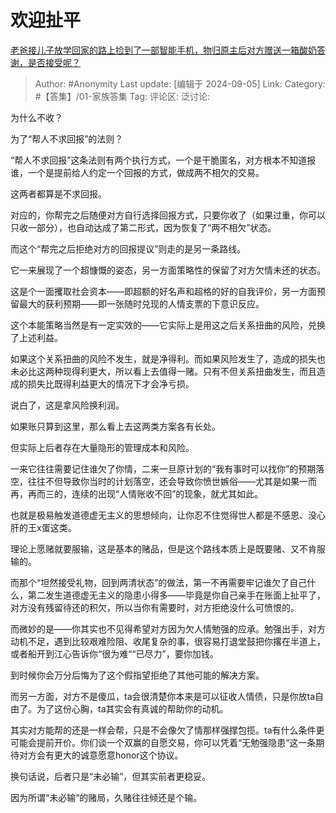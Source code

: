 # 欢迎扯平
[老爸接儿子放学回家的路上捡到了一部智能手机，物归原主后对方赠送一箱酸奶答谢，是否接受呢？](https://www.zhihu.com/question/459438665/answer/3616080288)

> Author: #Anonymity
> Last update: [编辑于 2024-09-05]
> Link:
> Category: #【答集】/01-家族答集 
> Tag: 
> 评论区:
> 泛讨论:

为什么不收？

为了“帮人不求回报”的法则？

“帮人不求回报”这条法则有两个执行方式，一个是干脆匿名，对方根本不知道报谁，一个是提前给人约定一个回报的方式，做成两不相欠的交易。

这两者都算是不求回报。

对应的，你帮完之后随便对方自行选择回报方式，只要你收了（如果过重，你可以只收一部分），也自动达成了第二形式，因为恢复了“两不相欠”状态。

而这个“帮完之后拒绝对方的回报提议”则走的是另一条路线。

它一来展现了一个超慷慨的姿态，另一方面策略性的保留了对方欠情未还的状态。

这是个一面攫取社会资本——即超额的好名声和超格的好的自我评价，另一方面预留最大的获利预期——即一张随时兑现的人情支票的下意识反应。

这个本能策略当然是有一定实效的——它实际上是用这之后关系扭曲的风险，兑换了上述利益。

如果这个关系扭曲的风险不发生，就是净得利。而如果风险发生了，造成的损失也未必比这两种现得利更大，所以看上去值得一赌。只有不但关系扭曲发生，而且造成的损失比既得利益更大的情况下才会净亏损。

说白了，这是拿风险换利润。

如果账只算到这里，那么看上去这两类方案各有长处。

但实际上后者存在大量隐形的管理成本和风险。

一来它往往需要记住谁欠了你情，二来一旦原计划的“我有事时可以找你”的预期落空，往往不但导致你当时的计划落空，还会导致你愤世嫉俗——尤其是如果一而再，再而三的，连续的出现“人情账收不回”的现象，就尤其如此。

也就是极易触发道德虚无主义的思想倾向，让你忍不住觉得世人都是不感恩、没心肝的王x蛋这类。

理论上愿赌就要服输，这是基本的赌品，但是这个路线本质上是既要赌、又不肯服输的。

而那个“坦然接受礼物，回到两清状态”的做法，第一不再需要牢记谁欠了自己什么，第二发生道德虚无主义的隐患小得多——毕竟是你自己亲手在账面上扯平了，对方没有残留待还的积欠，所以当你有需要时，对方拒绝没什么可愤恨的。

而微妙的是——你其实也不见得希望对方因为欠人情勉强的应承。勉强出手，对方动机不足，遇到比较艰难险阻、收尾复杂的事，很容易打退堂鼓把你撂在半道上，或者船开到江心告诉你“很为难““已尽力”，要你加钱。

到时候你会万分后悔为了这个假指望拒绝了其他可能的解决方案。

而另一方面，对方不是傻瓜，ta会很清楚你本来是可以征收人情债，只是你放ta自由了。为了这份心胸，ta其实会有真诚的帮助你的动机。

其实对方能帮的还是一样会帮，只是不会像欠了情那样强撑包揽。ta有什么条件更可能会提前开价。你们谈一个双赢的自愿交易，你可以凭着“无勉强隐患“这一条期待对方会有更大的诚意愿意honor这个协议。

换句话说，后者只是“未必输”，但其实前者更稳妥。

因为所谓“未必输“的赌局，久赌往往倾还是个输。